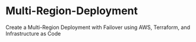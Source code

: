 # Multi-Region-Deployment
Create a Multi-Region Deployment with Failover using AWS, Terraform, and Infrastructure as Code
